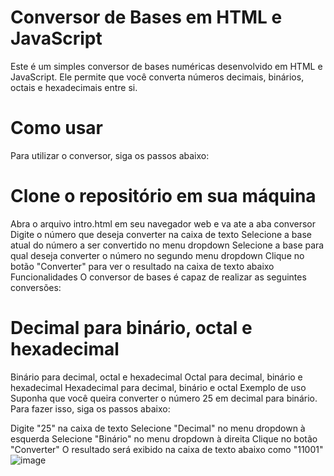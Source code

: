 # Conversor de Bases em HTML e JavaScript

Este é um simples conversor de bases numéricas desenvolvido em HTML e JavaScript. Ele permite que você converta números decimais, binários, octais e hexadecimais entre si.

# Como usar
Para utilizar o conversor, siga os passos abaixo:

# Clone o repositório em sua máquina
Abra o arquivo intro.html em seu navegador web e va ate a aba conversor
Digite o número que deseja converter na caixa de texto
Selecione a base atual do número a ser convertido no menu dropdown
Selecione a base para qual deseja converter o número no segundo menu dropdown
Clique no botão "Converter" para ver o resultado na caixa de texto abaixo
Funcionalidades
O conversor de bases é capaz de realizar as seguintes conversões:

# Decimal para binário, octal e hexadecimal
Binário para decimal, octal e hexadecimal
Octal para decimal, binário e hexadecimal
Hexadecimal para decimal, binário e octal
Exemplo de uso
Suponha que você queira converter o número 25 em decimal para binário. Para fazer isso, siga os passos abaixo:

Digite "25" na caixa de texto
Selecione "Decimal" no menu dropdown à esquerda
Selecione "Binário" no menu dropdown à direita
Clique no botão "Converter"
O resultado será exibido na caixa de texto abaixo como "11001"
![image](https://user-images.githubusercontent.com/62069087/236089609-57f2f499-da7d-4668-af3d-d1af085193ee.png)
